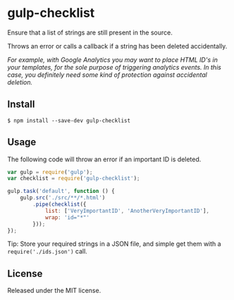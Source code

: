 # gulp-checklist

Ensure that a list of strings are still present in the source.

Throws an error or calls a callback if a string has been deleted accidentally.

*For example, with Google Analytics you may want to place HTML ID's in your templates, for the sole purpose of triggering analytics events. In this case, you definitely need some kind of protection against accidental deletion.*

## Install

```
$ npm install --save-dev gulp-checklist
```

## Usage

The following code will throw an error if an important ID is deleted.

```js
var gulp = require('gulp');
var checklist = require('gulp-checklist');

gulp.task('default', function () {
	gulp.src('./src/**/*.html')
		.pipe(checklist({
		    list: ['VeryImportantID', 'AnotherVeryImportantID'],
		    wrap: 'id="*"'
		}));
});
```

Tip: Store your required strings in a JSON file, and simple get them with a `require('./ids.json')` call.

## License

Released under the MIT license.
